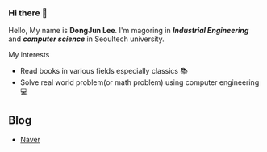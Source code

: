 ### Hi there 👋

Hello, My name is **DongJun Lee**. I'm magoring in __*Industrial Engineering*__ and __*computer science*__ in Seoultech university.

My interests
* Read books in various fields especially classics 📚
* Solve real world problem(or math problem) using computer engineering 💻



## Blog
* [Naver](https://blog.naver.com/superstring7)

